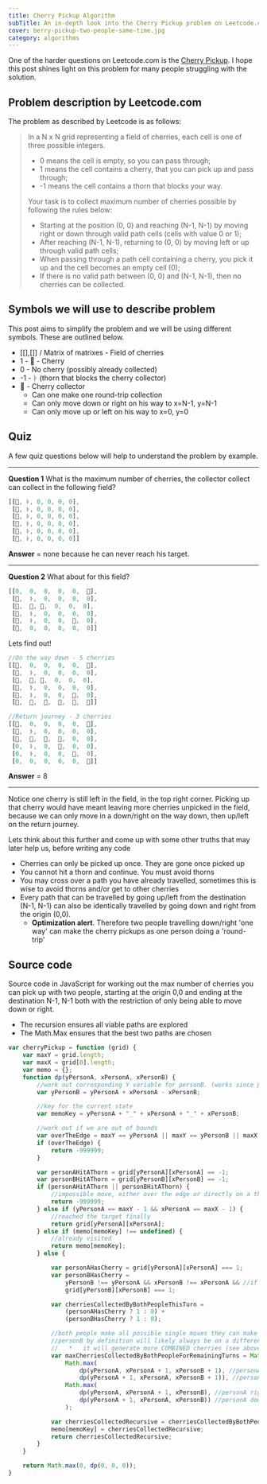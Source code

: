 ```yaml
---
title: Cherry Pickup Algorithm
subTitle: An in-depth look into the Cherry Pickup problem on Leetcode.com.
cover: berry-pickup-two-people-same-time.jpg
category: algorithms
---
```


One of the harder questions on Leetcode.com is the [Cherry Pickup](https://leetcode.com/problems/cherry-pickup/description/). I hope this post shines light on this problem for many people struggling with the solution.

## Problem description by Leetcode.com

The problem as described by Leetcode is as follows:

> In a N x N  grid representing a field of cherries, each cell is one of three possible integers.
> 
> -   0 means the cell is empty, so you can pass through;
> -   1 means the cell contains a cherry, that you can pick up and pass through;
> -   -1 means the cell contains a thorn that blocks your way.
> 
> Your task is to collect maximum number of cherries possible by following the rules below:
> 
> -   Starting at the position (0, 0) and reaching (N-1, N-1) by moving right or down through valid path cells (cells with value 0 or 1);
> -   After reaching (N-1, N-1), returning to (0, 0) by moving left or up through valid path cells;
> -   When passing through a path cell containing a cherry, you pick it up and the cell becomes an empty cell (0);
> -   If there is no valid path between (0, 0) and (N-1, N-1), then no cherries can be collected.

## Symbols we will use to describe problem

This post aims to simplify the problem and we will be using different symbols. These are outlined below.
 - [[],[]] / Matrix of matrixes - Field of cherries
 - 1 - 🍓 - Cherry
 - 0 - No cherry (possibly already collected)
 - -1 - ᚦ (thorn that blocks the cherry collector)
 - 🚶 - Cherry collector
    - Can one make one round-trip collection
	- Can only move down or right on his way to x=N-1, y=N-1
	- Can only move up or left on his way to x=0, y=0

## Quiz

A few quiz questions below will help to understand the problem by example.

----------

**Question 1** What is the maximum number of cherries, the collector collect can collect in the following field?
``` javascript
[[🍓, ᚦ, 0, 0, 0, 0],
 [🍓, ᚦ, 0, 0, 0, 0],
 [🍓, ᚦ, 0, 0, 0, 0],
 [🍓, ᚦ, 0, 0, 0, 0],
 [🍓, ᚦ, 0, 0, 0, 0],
 [🍓, ᚦ, 0, 0, 0, 0]]
```
**Answer** = none because he can never reach his target.

----------

**Question 2** What about for this field?
``` javascript
[[0,  0,  0,  0,  0,  🍓],
 [🍓,  ᚦ,  0,  0,  0,  0],
 [🍓,  🍓, 🍓,  0,  0,  0],
 [🍓,  ᚦ,  0,  0,  0,  0],
 [🍓,  ᚦ,  0,  0,  🍓,  0],
 [🍓,  0,  0,  0,  0,  0]]
```
Lets find out!
``` javascript
//On the way down - 5 cherries
[[🚶,  0,  0,  0,  0,  🍓],
 [🚶,  ᚦ,  0,  0,  0,  0],
 [🚶,  🍓, 🍓,  0,  0,  0],
 [🚶,  ᚦ,  0,  0,  0,  0],
 [🚶,  ᚦ,  0,  0,  🍓,  0],
 [🚶,  🚶,  🚶,  🚶,  🚶,  🚶]]

//Return journey - 3 cherries
[[🚶,  0,  0,  0,  0,  🍓],
 [🚶,  ᚦ,  0,  0,  0,  0],
 [🚶,  🚶,  🚶,  🚶,  0,  0],
 [0,  ᚦ,  0,  🚶,  0,  0],
 [0,  ᚦ,  0,  0,  🚶,  0],
 [0,  0,  0,  0,  0,  🚶]]
```
**Answer** = 8

----------

Notice one cherry is still left in the field, in the top right corner. Picking up that cherry would have meant leaving more cherries unpicked in the field, because we can only move in a down/right on the way down, then up/left on the return journey.

Lets think about this further and come up with some other truths that may later help us, before writing any code

  - Cherries can only be picked up once. They are gone once picked up
  - You cannot hit a thorn and continue. You must avoid thorns
  - You may cross over a path you have already travelled, sometimes this is wise to avoid thorns and/or get to other cherries
  - Every path that can be travelled by going up/left from the destination (N-1, N-1) can also be identically
   travelled by going down and right from the origin (0,0).
	  - **Optimization alert**. Therefore two people travelling down/right 'one way' can make the cherry pickups as one person doing a 'round-trip'

## Source code
Source code in JavaScript for working out the max number of cherries you can pick up with two people, starting at the origin 0,0 and ending at the destination N-1, N-1 both with the restriction of only being able to move down or right.

- The recursion ensures all viable paths are explored
- The Math.Max ensures that the best two paths are chosen
    
``` javascript
var cherryPickup = function (grid) {
    var maxY = grid.length;
    var maxX = grid[0].length;
    var memo = {};
    function dp(yPersonA, xPersonA, xPersonB) {
        //work out corrosponding Y variable for personB. (works since personA and personB have made the same number of moves)
        var yPersonB = yPersonA + xPersonA - xPersonB;

        //key for the current state
        var memoKey = yPersonA + "_" + xPersonA + "_" + xPersonB;

        //work out if we are out of bounds
        var overTheEdge = maxY == yPersonA || maxY == yPersonB || maxX == xPersonA || maxX == xPersonB; //we are actually over the edge HERE!!
        if (overTheEdge) {
            return -999999;
        }

        var personAHitAThorn = grid[yPersonA][xPersonA] == -1;
        var personBHitAThorn = grid[yPersonB][xPersonB] == -1;
        if (personAHitAThorn || personBHitAThorn) {
            //impossible move, either over the edge or directly on a thorn
            return -999999;
        } else if (yPersonA == maxY - 1 && xPersonA == maxX - 1) {
            //reached the target finally
            return grid[yPersonA][xPersonA];
        } else if (memo[memoKey] !== undefined) {
            //already visited
            return memo[memoKey];
        } else {

            var personAHasCherry = grid[yPersonA][xPersonA] === 1;
            var personBHasCherry =
                yPersonB !== yPersonA && xPersonB !== xPersonA && //if personA didn't take it first!
                grid[yPersonB][xPersonB] === 1;

            var cherriesCollectedByBothPeopleThisTurn =
                (personAHasCherry ? 1 : 0) +
                (personBHasCherry ? 1 : 0);

            //both people make all possible single moves they can make (down and right)
            //personB by definition will likely always be on a different path than personA since:
            //   *   it will generate more COMBINED cherries (see above cherriesCollectedByBothPeopleThisTurn)
            var maxCherriesCollectedByBothPeopleForRemainingTurns = Math.max(
                Math.max(
                    dp(yPersonA, xPersonA + 1, xPersonB + 1), //personA right personB right
                    dp(yPersonA + 1, xPersonA, xPersonB + 1)), //personA down personB right
                Math.max(
                    dp(yPersonA, xPersonA + 1, xPersonB), //personA right personB down
                    dp(yPersonA + 1, xPersonA, xPersonB)) //personA down personB down
                );

            var cherriesCollectedRecursive = cherriesCollectedByBothPeopleThisTurn + maxCherriesCollectedByBothPeopleForRemainingTurns;
            memo[memoKey] = cherriesCollectedRecursive;
            return cherriesCollectedRecursive;
        }
    }

    return Math.max(0, dp(0, 0, 0));
}
```